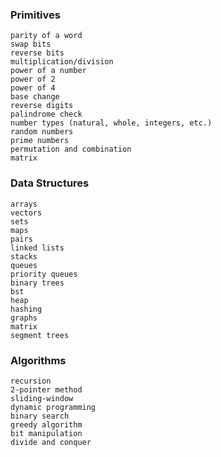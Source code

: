 ### Primitives
    parity of a word
    swap bits
    reverse bits
    multiplication/division
    power of a number
    power of 2
    power of 4
    base change
    reverse digits
    palindrome check
    number types (natural, whole, integers, etc.)
    random numbers
    prime numbers
    permutation and combination
    matrix

### Data Structures
    arrays
    vectors
    sets
    maps
    pairs
    linked lists
    stacks
    queues
    priority queues
    binary trees
    bst
    heap
    hashing
    graphs
    matrix
    segment trees

### Algorithms
    recursion
    2-pointer method
    sliding-window
    dynamic programming
    binary search
    greedy algorithm
    bit manipulation
    divide and conquer